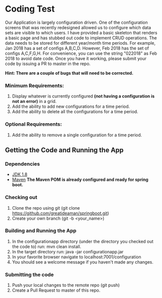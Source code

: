 # Coding Test
Our Application is largely configuration driven.  One of the configuration screens that was recently redesigned allowed us to configure which data sets are visible to which users.  I have provided a basic skeleton that renders a basic page and has stubbed out code to 
implement CRUD operations.  The data needs to be stored for different year/month time periods.  For example, Jan 2018 has a set of configs A,B,C,D.  However, Feb 2018 has the set of configs A,C,F,G,H. For convenience, you can use the string "022018" as Feb 2018 to avoid date code. Once you have it working, please submit your code by issuing a PR to master in the repo.

**Hint: There are a couple of bugs that will need to be corrected.**

### Minimum Requirements:
1. Display whatever is currently configured **(not having a configuration is not an error)** in a grid.
1. Add the ability to add new configurations for a time period.
1. Add the ability to delete all the configurations for a time period.

### Optional Requirements: 
1. Add the ability to remove a single configuration for a time period.

## Getting the Code and Running the App

### Dependencies
* [JDK 1.8](http://www.oracle.com/technetwork/java/javase/downloads/jdk8-downloads-2133151.html)
* [Maven](https://maven.apache.org/download.cgi)  **The Maven POM is already configured and ready for spring boot.**

### Checking out
1. Clone the repo using git (git clone https://github.com/greatideaman/springboot.git)
1. Create your own branch (git -b <your_name>)

### Building and Running the App
1. In the configurationapp directory (under the directory you checked out the code to) run: mvn clean install.
1. In the target directory run: java -jar configurationapp.jar
1. In your favorite browser navigate to localhost:7001/configuration
1. You should see a welcome message if you haven't made any changes.

### Submitting the code
1. Push your local changes to the remote repo (git push)
1. Create a Pull Request to master of this repo.
